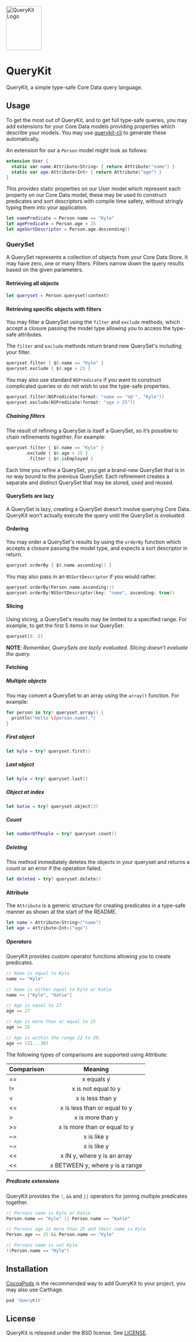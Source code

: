 <img src="QueryKit.png" width=96 height=120 alt="QueryKit Logo" />

# QueryKit

QueryKit, a simple type-safe Core Data query language.

## Usage

To get the most out of QueryKit, and to get full type-safe queries, you may
add extensions for your Core Data models providing properties which describe
your models. You may use [querykit-cli](https://github.com/QueryKit/querykit-cli)
to generate these automatically.

An extension for our a `Person` model might look as follows:

```swift
extension User {
  static var name:Attribute<String> { return Attribute("name") }
  static var age:Attribute<Int> { return Attribute("age") }
}
```

This provides static properties on our User model which represent each property
on our Core Data model, these may be used to construct predicates and sort
descriptors with compile time safety, without stringly typing them
into your application.

```swift
let namePredicate = Person.name == "Kyle"
let agePredicate = Person.age > 25
let ageSortDescriptor = Person.age.descending()
```

### QuerySet

A QuerySet represents a collection of objects from your Core Data Store.
It may have zero, one or many filters. Filters narrow down the query
results based on the given parameters.

#### Retrieving all objects

```swift
let queryset = Person.queryset(context)
```

#### Retrieving specific objects with filters

You may filter a QuerySet using the `filter` and `exclude` methods, which
accept a closure passing the model type allowing you to access the
type-safe attributes.

The `filter` and `exclude` methods return brand new QuerySet's including your filter.

```swift
queryset.filter { $0.name == "Kyle" }
queryset.exclude { $0.age > 25 }
```

You may also use standard `NSPredicate` if you want to construct complicated
queries or do not wish to use the type-safe properties.

```swift
queryset.filter(NSPredicate(format: "name == '%@'", "Kyle"))
queryset.exclude(NSPredicate(format: "age > 25"))
```

##### Chaining filters

The result of refining a QuerySet is itself a QuerySet, so it’s possible
to chain refinements together. For example:

```swift
queryset.filter { $0.name == "Kyle" }
       .exclude { $0.age < 25 }
        .filter { $0.isEmployed }
```

Each time you refine a QuerySet, you get a brand-new QuerySet that is in
no way bound to the previous QuerySet. Each refinement creates a separate
and distinct QuerySet that may be stored, used and reused.

#### QuerySets are lazy

A QuerySet is lazy, creating a QuerySet doesn’t involve querying
Core Data. QueryKit won’t actually execute the query until the
QuerySet is *evaluated*.

#### Ordering

You may order a QuerySet's results by using the `orderBy` function which
accepts a closure passing the model type, and expects a sort descriptor in
return.

```swift
queryset.orderBy { $0.name.ascending() }
```

You may also pass in an `NSSortDescriptor` if you would rather.

```swift
queryset.orderBy(Person.name.ascending())
queryset.orderBy(NSSortDescriptor(key: "name", ascending: true))
```

#### Slicing

Using slicing, a QuerySet's results may be limited to a specified range. For
example, to get the first 5 items in our QuerySet:

```swift
queryset[0..5]
```

**NOTE**: *Remember, QuerySets are lazily evaluated. Slicing doesn’t evaluate the query.*

#### Fetching

##### Multiple objects

You may convert a QuerySet to an array using the `array()` function. For example:

```swift
for person in try! queryset.array() {
  println("Hello \(person.name).")
}
```

##### First object

```swift
let kyle = try? queryset.first()
```

##### Last object

```swift
let kyle = try? queryset.last()
```

##### Object at index

```swift
let katie = try? queryset.object(3)
```

##### Count

```swift
let numberOfPeople = try? queryset.count()
```

##### Deleting

This method immediately deletes the objects in your queryset and returns a
count or an error if the operation failed.

```swift
let deleted = try? queryset.delete()
```

#### Attribute

The `Attribute` is a generic structure for creating predicates in a
type-safe manner as shown at the start of the README.

```swift
let name = Attribute<String>("name")
let age = Attribute<Int>("age")
```

##### Operators

QueryKit provides custom operator functions allowing you to create predicates.

```swift
// Name is equal to Kyle
name == "Kyle"

// Name is either equal to Kyle or Katie
name << ["Kyle", "Katie"]

// Age is equal to 27
age == 27

// Age is more than or equal to 25
age >= 25

// Age is within the range 22 to 30.
age << (22...30)
```

The following types of comparisons are supported using Attribute:

| Comparison | Meaning |
| ------- |:--------:|
| == | x equals y |
| != | x is not equal to y |
| < | x is less than y |
| <= | x is less than or equal to y |
| > | x is more than y |
| >= | x is more than or equal to y |
| ~= | x is like y |
| ~= | x is like y |
| << | x IN y, where y is an array |
| << | x BETWEEN y, where y is a range |

##### Predicate extensions

QueryKit provides the `!`, `&&` and `||` operators for joining multiple predicates together.

```swift
// Persons name is Kyle or Katie
Person.name == "Kyle" || Person.name == "Katie"

// Persons age is more than 25 and their name is Kyle
Person.age >= 25 && Person.name == "Kyle"

// Persons name is not Kyle
!(Person.name == "Kyle")
```

## Installation

[CocoaPods](http://cocoapods.org) is the recommended way to add QueryKit to
your project, you may also use Carthage.

```ruby
pod 'QueryKit'
```

## License

QueryKit is released under the BSD license. See [LICENSE](LICENSE).

